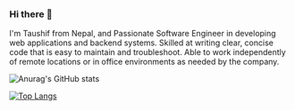 ### Hi there 👋

I'm Taushif from Nepal, and Passionate Software Engineer in developing web applications and backend systems. Skilled at writing clear, concise code that is easy to maintain and
troubleshoot. Able to work independently of remote locations or in office environments as needed by the company.

![Anurag's GitHub stats](https://github-readme-stats.vercel.app/api?username=TaushifReza&theme=nightowl&show_icons=true)

[![Top Langs](https://github-readme-stats.vercel.app/api/top-langs/?username=TaushifReza&theme=nightowl&show_icons=true)](https://github.com/anuraghazra/github-readme-stats)
